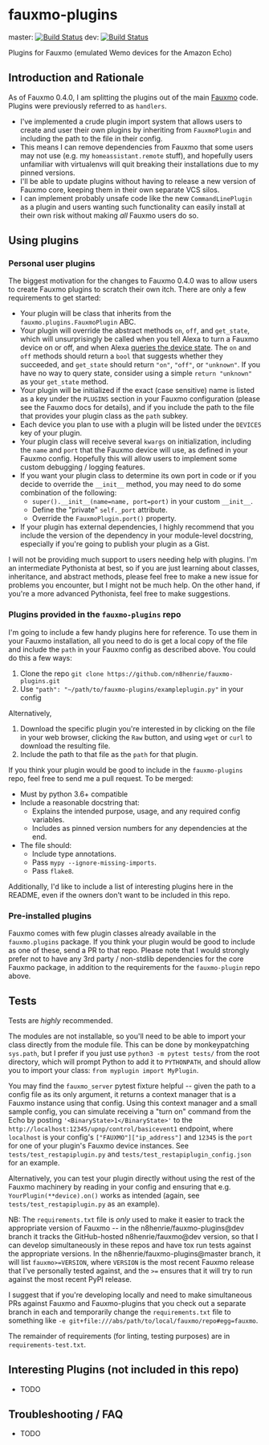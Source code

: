 # fauxmo-plugins

master: [![Build Status](https://travis-ci.org/n8henrie/fauxmo-plugins.svg?branch=master)](https://travis-ci.org/n8henrie/fauxmo-plugins/branches)
dev: [![Build Status](https://travis-ci.org/n8henrie/fauxmo-plugins.svg?branch=dev)](https://travis-ci.org/n8henrie/fauxmo-plugins/branches)

Plugins for Fauxmo (emulated Wemo devices for the Amazon Echo)

## Introduction and Rationale

As of Fauxmo 0.4.0, I am splitting the plugins out of the main
[Fauxmo](https://github.com/n8henrie/fauxmo) code. Plugins were previously
referred to as `handlers`.

- I've implemented a crude plugin import system that allows users to create
  and user their own plugins by inheriting from `FauxmoPlugin` and including
  the path to the file in their config.
- This means I can remove dependencies from Fauxmo that some users may not use
  (e.g. my `homeassistant.remote` stuff), and hopefully users unfamiliar with
  virtualenvs will quit breaking their installations due to my pinned versions.
- I'll be able to update plugins without having to release a new version of
  Fauxmo core, keeping them in their own separate VCS silos.
- I can implement probably unsafe code like the new `CommandLinePlugin` as a
  plugin and users wanting such functionality can easily install at their own
  risk without making *all* Fauxmo users do so.

## Using plugins

### Personal user plugins

The biggest motivation for the changes to Fauxmo 0.4.0 was to allow users to
create Fauxmo plugins to scratch their own itch. There are only a few
requirements to get started:

- Your plugin will be class that inherits from the
  `fauxmo.plugins.FauxmoPlugin` ABC.
- Your plugin will override the abstract methods `on`, `off`, and `get_state`,
  which will unsurprisingly be called when you tell Alexa to turn a Fauxmo
  device on or off, and when Alexa [queries the device
  state](https://github.com/n8henrie/fauxmo-plugins/issues/3). The `on` and
  `off` methods should return a `bool` that suggests whether they succeeded,
  and `get_state` should return `"on"`, `"off"`, or `"unknown"`. If you have no
  way to query state, consider using a simple `return "unknown"` as your
  `get_state` method.
- Your plugin will be initialized if the exact (case sensitive) name is listed
  as a key under the `PLUGINS` section in your Fauxmo configuration (please see
  the Fauxmo docs for details), and if you include the path to the file
  that provides your plugin class as the `path` subkey.
- Each device you plan to use with a plugin will be listed under the `DEVICES`
  key of your plugin.
- Your plugin class will receive several `kwargs` on initialization, including
  the `name` and `port` that the Fauxmo device will use, as defined in your
  Fauxmo config. Hopefully this will allow users to implement some custom
  debugging / logging features.
- If you want your plugin class to determine its own port in code or if you
  decide to override the `__init__` method, you may need to do some combination
  of the following:
  - `super().__init__(name=name, port=port)` in your custom `__init__`.
  - Define the "private" `self._port` attribute.
  - Override the `FauxmoPlugin.port()` property.
- If your plugin has external dependencies, I highly recommend that you include
  the version of the dependency in your module-level docstring, especially if
  you're going to publish your plugin as a Gist.

I will not be providing much support to users needing help with plugins. I'm an
intermediate Pythonista at best, so if you are just learning about classes,
inheritance, and abstract methods, please feel free to make a new issue for
problems you encounter, but I might not be much help. On the other hand, if
you're a more advanced Pythonista, feel free to make suggestions.

### Plugins provided in the `fauxmo-plugins` repo

I'm going to include a few handy plugins here for reference. To use them in
your Fauxmo installation, all you need to do is get a local copy of the file
and include the `path` in your Fauxmo config as described above. You could do
this a few ways:

1. Clone the repo `git clone https://github.com/n8henrie/fauxmo-plugins.git`
1. Use `"path": "~/path/to/fauxmo-plugins/exampleplugin.py"` in your config

Alternatively,

1. Download the specific plugin you're interested in by clicking on the file in
   your web browser, clicking the `Raw` button, and using `wget` or `curl` to
   download the resulting file.
1. Include the path to that file as the `path` for that plugin.

If you think your plugin would be good to include in the `fauxmo-plugins`
repo, feel free to send me a pull request. To be merged:

- Must by python 3.6+ compatible
- Include a reasonable docstring that:
  - Explains the intended purpose, usage, and any required config variables.
  - Includes as pinned version numbers for any dependencies at the end.
- The file should:
  - Include type annotations.
  - Pass `mypy --ignore-missing-imports`.
  - Pass `flake8`.

Additionally, I'd like to include a list of interesting plugins here in the
README, even if the owners don't want to be included in this repo.

### Pre-installed plugins

Fauxmo comes with few plugin classes already available in the `fauxmo.plugins`
package. If you think your plugin would be good to include as one of these,
send a PR to that repo. Please note that I would strongly prefer not to have
any 3rd party / non-stdlib dependencies for the core Fauxmo package, in
addition to the requirements for the `fauxmo-plugin` repo above.

## Tests

Tests are *highly* recommended.

The modules are not installable, so you'll need to be able to import your class
directly from the module file. This can be done by monkeypatching `sys.path`,
but I prefer if you just use `python3 -m pytest tests/` from the root
directory, which will prompt Python to add it to `PYTHONPATH`, and should allow
you to import your class: `from myplugin import MyPlugin`.

You may find the `fauxmo_server` pytest fixture helpful -- given the path to a
config file as its only argument, it returns a context manager that is a Fauxmo
instance using that config. Using this context manager and a small sample
config, you can simulate receiving a "turn on" command from the Echo by posting
`'<BinaryState>1</BinaryState>'` to the
`http://localhost:12345/upnp/control/basicevent1` endpoint, where `localhost`
is your config's `["FAUXMO"]["ip_address"]` and `12345` is the `port` for one
of your plugin's Fauxmo device instances. See `tests/test_restapiplugin.py` and
`tests/test_restapiplugin_config.json` for an example.

Alternatively, you can test your plugin directly without using the rest of the
Fauxmo machinery by reading in your config and ensuring that e.g.
`YourPlugin(**device).on()` works as intended (again, see
`tests/test_restapiplugin.py` as an example).

NB: The `requirements.txt` file is *only* used to make it easier to track the
appropriate version of Fauxmo -- in the n8henrie/fauxmo-plugins@dev branch it
tracks the GitHub-hosted n8henrie/fauxmo@dev version, so that I can develop
simultaneously in these repos and have tox run tests against the appropriate
versions. In the n8henrie/fauxmo-plugins@master branch, it will list
`fauxmo>=VERSION`, where `VERSION` is the most recent Fauxmo release that I've
personally tested against, and the `>=` ensures that it will try to run against
the most recent PyPI release.

I suggest that if you're developing locally and need to make simultaneous PRs
against Fauxmo and Fauxmo-plugins that you check out a separate branch in each
and temporarily change the `requirements.txt` file to something like `-e
git+file:///abs/path/to/local/fauxmo/repo#egg=fauxmo`.

The remainder of requirements (for linting, testing purposes) are in
`requirements-test.txt`.

## Interesting Plugins (not included in this repo)

- TODO

## Troubleshooting / FAQ

- TODO
